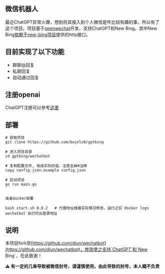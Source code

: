 ## 微信机器人 

最近ChatGPT异常火爆，想到将其接入到个人微信是件比较有趣的事，所以有了这个项目。项目基于[openwechat](https://github.com/eatmoreapple/openwechat)开发，支持ChatGPT和New Bing，其中New Bing[依赖于new-bing项目](../new-bing)提供的http接口。

## 目前实现了以下功能
 + 群聊@回复
 + 私聊回复
 + 自动通过回复
 
## 注册openai
ChatGPT注册可以参考[这里](https://juejin.cn/post/7173447848292253704)

## 部署

```
# 获取项目
git clone https://github.com/bujnlc8/gptbing

# 进入项目目录
cd gptbing/wechatbot

# 复制配置文件, 改成实际的值，注意去掉#注释
copy config.json.example config.json

# 启动项目
go run main.go


或者docker部署

bash start.sh 0.0.2   # 代理地址根据实际情况修改，运行之后`docker logs wechatbot`会打印出登录地址

```

## 说明

本项目fork至[https://github.com/djun/wechatbot](https://github.com/djun/wechatbot)，修改使之支持`ChatGPT`和`New Bing`，在此致谢！

**⚠️  有一定的几率导致被微信封号，请谨慎使用，由此导致的封号，本人概不负责**

